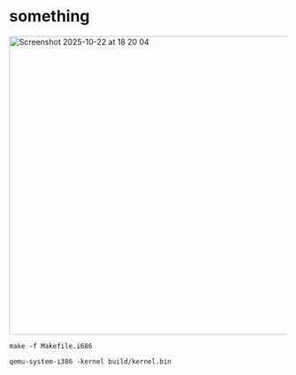# something

<img width="832" height="540" alt="Screenshot 2025-10-22 at 18 20 04" src="https://github.com/user-attachments/assets/70fde157-e039-4f55-a2b2-2092ac73f298" />

```fish
make -f Makefile.i686
```

```fish
qemu-system-i386 -kernel build/kernel.bin
```
